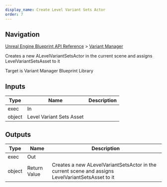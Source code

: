 ```yaml
---
display_name: Create Level Variant Sets Actor
order: 7
---
```

## Navigation

[Unreal Engine Blueprint API Reference](https://dev.epicgames.com/documentation/en-us/unreal-engine/BlueprintAPI) > [Variant Manager](https://dev.epicgames.com/documentation/en-us/unreal-engine/BlueprintAPI/VariantManager)

Creates a new ALevelVariantSetsActor in the current scene and assigns LevelVariantSetsAsset to it

Target is Variant Manager Blueprint Library

## Inputs

| Type | Name | Description |
| --- | --- | --- |
| exec | In |  |
| object | Level Variant Sets Asset |  |

## Outputs

| Type | Name | Description |
| --- | --- | --- |
| exec | Out |  |
| object | Return Value | Creates a new ALevelVariantSetsActor in the current scene and assigns LevelVariantSetsAsset to it |
